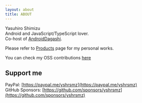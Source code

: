 ```yaml
---
layout: about
title: ABOUT
---
```


Yasuhiro Shimizu  
Android and JavaScript/TypeScript lover.  
Co-host of [AndroidDagashi](https://androiddagashi.github.io).

Please refer to [Products](/products/) page for my personal works.

You can check my OSS contributions [here](/recent-contributions/)

## Support me

PayPal: [https://paypal.me/yshrsmz](https://paypal.me/yshrsmz)  
GitHub Sponsors: [https://github.com/sponsors/yshrsmz](https://github.com/sponsors/yshrsmz) 
